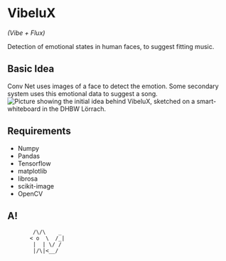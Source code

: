 # VibeluX
*(Vibe + Flux)*

Detection of emotional states in human faces, to suggest fitting music.

## Basic Idea

Conv Net uses images of a face to detect the emotion.
Some secondary system uses this emotional data to suggest a song.
![Picture showing the initial idea behind VibeluX, sketched on a smart-whiteboard in the DHBW Lörrach.](img/Tafelbild_0.png)


## Requirements

- Numpy
- Pandas
- Tensorflow
- matplotlib
- librosa
- scikit-image
- OpenCV


## A!
```
        /\/\    _
       < o  \  /_|
        |  | \/ /
        |/\|<__/
```

